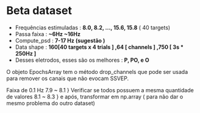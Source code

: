 # Beta dataset

* Frequências estimuladas : **8.0, 8.2, ..., 15.6, 15.8** ( 40 targets)
* Passa faixa : **~6Hz ~16Hz**
* Compute_psd : **7-17 Hz (sugestão )**
* Data shape : **160[40 targets x 4 trials ] ,64 [ channels ] ,750 [ 3s * 250Hz ]**
* Desses eletrodos, esses são os melhores : **P, PO, e O** 

O objeto EpochsArray tem o método drop_channels que pode ser usada para remover os canais que não evocam SSVEP.

Faixa de 0.1 Hz
7.9 ~ 8.1  } Verificar se todos possuem a mesma quantidade de valores
8.1 ~ 8.3  } e após, transformar em np.array ( para não dar o mesmo problema do outro dataset)
